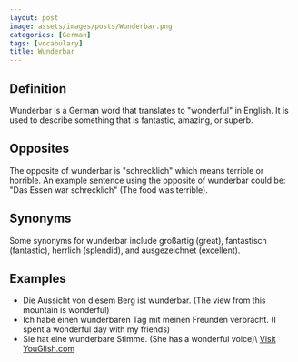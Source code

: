 ```yaml
---
layout: post
image: assets/images/posts/Wunderbar.png
categories: [German]
tags: [vocabulary]
title: Wunderbar
---
```


## Definition
Wunderbar is a German word that translates to "wonderful" in English. It is used to describe something that is fantastic, amazing, or superb.

## Opposites
The opposite of wunderbar is "schrecklich" which means terrible or horrible. An example sentence using the opposite of wunderbar could be: "Das Essen war schrecklich" (The food was terrible).

## Synonyms
Some synonyms for wunderbar include großartig (great), fantastisch (fantastic), herrlich (splendid), and ausgezeichnet (excellent).

## Examples
- Die Aussicht von diesem Berg ist wunderbar. (The view from this mountain is wonderful)
- Ich habe einen wunderbaren Tag mit meinen Freunden verbracht. (I spent a wonderful day with my friends)
- Sie hat eine wunderbare Stimme. (She has a wonderful voice)\ <a id="yg-widget-0" class="youglish-widget" data-query="Wunderbar" data-lang="german" data-components="8412" data-auto-start="0" data-bkg-color="theme_light" data-title="How%20to%20pronounce%20Wunderbar%20in%20German"  rel="nofollow" href="https://youglish.com">Visit YouGlish.com</a><script async src="https://youglish.com/public/emb/widget.js" charset="utf-8"></script>
